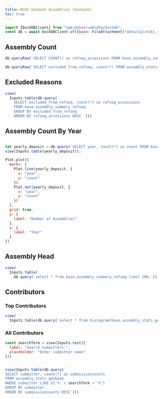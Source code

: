 ```yaml
---
title: NCBI Genbank Assemblies (Genbank)
toc: true
---
```



```js
import {DuckDBClient} from "npm:@observablehq/duckdb";
const db = await DuckDBClient.of({base: FileAttachment("data/sql/ncbi_stats.duckdb")});
```


## Assembly Count

```js
db.queryRow(`SELECT COUNT() as refseq_accessions FROM base.assembly_summary_genbank`)
```


```js
db.queryRow(`SELECT excluded_from_refseq, count(*) FROM assembly_stats_genbank GROUP BY excluded_from_refseq`)
```




## Excluded Reasons
```js
view(
  Inputs.table(db.query(`
    SELECT excluded_from_refseq, count(*) as refseq_accessions
    FROM base.assembly_summary_refseq
    GROUP BY excluded_from_refseq
    ORDER BY refseq_accessions DESC `)))
```




## Assembly Count By Year

```js

let yearly_deposit = db.query(`SELECT year, count(*) as count FROM base.assembly_summary_refseq GROUP BY year;`);
view(Inputs.table(yearly_deposit));

```


```js
Plot.plot({
  marks: [
    Plot.line(yearly_deposit, {
      x: "year",
      y: "count"
    }),
    Plot.dot(yearly_deposit, {
      x: "year",
      y: "count"
    })
  ],
  grid: true,
  y: {
    label: "Number of Assemblies"
  },
  x: {
    label: "Year"
  }
})
```



## Assembly Head

```js
view(
  Inputs.table(
    db.query(`select * from base.assembly_summary_refseq limit 100;`)));

```

## Contributors

### Top Contributors

```js
view(
  Inputs.table(db.query(`select * from histogram(base.assembly_stats_genbank, submitter);`)))

```

### All Contributors

```js
const searchTerm = view(Inputs.text({
  label: "Search submitters:",
  placeholder: "Enter submitter name"
}))
```

```js

view(Inputs.table(db.query(`
SELECT submitter, count(*) as submissioncounts
FROM assembly_stats_genbank
WHERE submitter LIKE ${'%' + searchTerm + '%'}
GROUP BY submitter
ORDER BY submissioncounts DESC`)))
```
